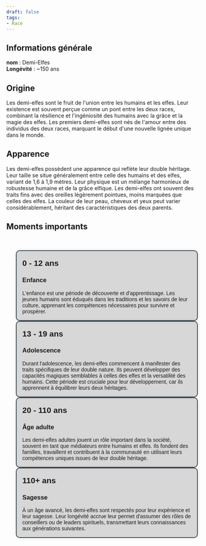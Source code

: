```yaml
---
draft: false
tags:
- Race
---
```


## Informations générale

**nom** : Demi-Elfes  
**Longévité** : ~150 ans  

## Origine 

Les demi-elfes sont le fruit de l'union entre les humains et les elfes. Leur existence est souvent perçue comme un pont entre les deux races, combinant la résilience et l'ingéniosité des humains avec la grâce et la magie des elfes. Les premiers demi-elfes sont nés de l'amour entre des individus des deux races, marquant le début d'une nouvelle lignée unique dans le monde.

## Apparence

Les demi-elfes possèdent une apparence qui reflète leur double héritage. Leur taille se situe généralement entre celle des humains et des elfes, variant de 1,6 à 1,9 mètres. Leur physique est un mélange harmonieux de robustesse humaine et de la grâce elfique. Les demi-elfes ont souvent des traits fins avec des oreilles légèrement pointues, moins marquées que celles des elfes. La couleur de leur peau, cheveux et yeux peut varier considérablement, héritant des caractéristiques des deux parents.

## Moments importants
<!DOCTYPE html>
<html lang="en">
<head>
<meta charset="UTF-8">
<meta name="viewport" content="width=device-width, initial-scale=1.0">
<title>Timeline</title>
<style>
    .timeline {
        max-width: 800px;
        margin: 50px auto;
        font-family: Arial, sans-serif;
    }
    
    .event {
        margin-bottom: 50px;
        position: relative;
    }
    
    .event::before {
        content: '';
        position: absolute;
        top: 0;
        left: -15px;
        height: 100%;
        width: 5px;
        background-color: #3d4852;
    }
    
    .event-content {
        padding: 15px;
        border-radius: 10px;
        background-color: rgba(0, 0, 0, 0.15); /* Couleur de fond légèrement assombrie */
        box-shadow: 0px 0px 10px rgba(0, 0, 0, 0.1); /* Ombre légère */
        margin-left: 25px;
        border: 2px solid #3d4852;
    }
    
    .event h2 {
        margin-bottom: 5px;
        margin-top: 5px;
    }
    
    .content {
        margin: 0;
    }
    .author{
        margin-top: 10px;
        margin-bottom: 0px;
        font-style: italic;
        text-align: end;
    }
    .author::before{
        content: 'auteur.e.s : ';
    }
</style>
</head>
<body>

<div class="timeline">
    <div class="event">
        <div class="event-content">
            <h2>0 - 12 ans</h2>
            <h3>Enfance</h3>
            <p class="content">L'enfance est une période de découverte et d'apprentissage. Les jeunes humains sont éduqués dans les traditions et les savoirs de leur culture, apprenant les compétences nécessaires pour survivre et prospérer.</p>
        </div>
    </div>
    <div class="event">
        <div class="event-content">
            <h2>13 - 19 ans</h2>
            <h3>Adolescence</h3>
            <p class="content">Durant l'adolescence, les demi-elfes commencent à manifester des traits spécifiques de leur double nature. Ils peuvent développer des capacités magiques semblables à celles des elfes et la versatilité des humains. Cette période est cruciale pour leur développement, car ils apprennent à équilibrer leurs deux héritages.</p>
        </div>
    </div>
    <div class="event">
        <div class="event-content">
            <h2>20 - 110 ans</h2>
            <h3>Âge adulte</h3>
            <p class="content">Les demi-elfes adultes jouent un rôle important dans la société, souvent en tant que médiateurs entre humains et elfes. Ils fondent des familles, travaillent et contribuent à la communauté en utilisant leurs compétences uniques issues de leur double héritage.</p>
        </div>
    </div>
    <div class="event">
        <div class="event-content">
            <h2>110+ ans</h2>
            <h3>Sagesse</h3>
            <p class="content">À un âge avancé, les demi-elfes sont respectés pour leur expérience et leur sagesse. Leur longévité accrue leur permet d'assumer des rôles de conseillers ou de leaders spirituels, transmettant leurs connaissances aux générations suivantes.</p>
        </div>
    </div>
</div>


